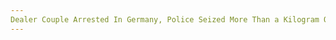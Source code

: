 ```yaml
---
Dealer Couple Arrested In Germany, Police Seized More Than a Kilogram Of Amphetamine
---
```

<article class="post-listing post-19074 post type-post status-publish format-standard has-post-thumbnail hentry 
    
    <div class="post-inner">
    
    
        
    <span>Posted by: <a href="https://www.deepdotweb.com/author/benjaminvi/" title="">Benjamin Vitáris </a></span>
    
    
    <span>April 8, 2017</span>
    <span>in <a href="https://www.deepdotweb.com/category/deepdot-news/" rel="category tag">Featured</a>, <a href="https://www.deepdotweb.com/category/news-updates/" rel="category tag">News Updates</a></span>
    
    <span><a href="https://www.deepdotweb.com/2017/04/08/dealer-couple-arrested-in-germany/#respond">Leave a comment</a></span>
    </p>
    <div class="clear"></div>
    
    
    
    <p>German law enforcement authorities <a href="http://www.idowa.de/inhalt.erding-landshut-dealerpaerchen-festgenommen-ein-kilo-amphetamin-sichergestellt.e0ef611d-1f8d-4d06-a5f4-1b895a44ca3c.html">arrested</a> a couple who allegedly bought <a href="https://www.deepdotweb.com/tag/narcotics/">narcotics</a> from the dark web and resold them to customers locally.</p>
    <p><a id="post-19074-_gjdgxs"></a> On the evening of Monday morning, an officer of the local police arrested a 28-year-old woman and her 37-year-old boyfriend, both from Landshut, Germany, in Erding. According to police information, the couple sold more than a kilogram of <a href="https://www.deepdotweb.com/tag/amphetamine/">amphetamine</a> to their customers in the Freising area. Law enforcement authorities were investigating the two suspects for weeks. The investigation uncovered that the 28-year-old and the 37-year-old engaged in the illegal trade of the synthetic <a href="https://www.deepdotweb.com/tag/drugs/">drug</a> in large quantities. On Monday evening, the two suspects were detained by the police and were taken into custody in the city center of Landshut. In the raid, investigators seized 800 grams of amphetamine (police did not disclose the place where they found the narcotics) and 200 grams of amphetamine along with 5.5 grams of MDMA from the woman’s apartment.</p>
    <p>After they were detained, the two suspects partly confessed their crimes and admitted that they had been selling drugs to customers to make a living. The defendants also added that they bought the narcotics from darknet vendors. Both suspects are under investigation.</p>
    <p>On January 19, a 51-year-old from Mühlhausen, Germany was <a href="http://www.esslinger-zeitung.de/region/stuttgart_artikel,-illegaler-waffenkaeufer-wieder-auf-freiem-fuss-_arid,2112584.html">arrested</a> for illegal weapon possession, violation of the Weapons Law, and violation of the narcotics law. Recently, the suspect was released from custody after he paid the bail.</p>
    <p>&#8220;In the meantime, the man has been released from custody after a payment of a deposit,&#8221; Andrea Kopp, spokeswoman for the Reutlingen police department said in a statement. “The accused is not a real citizen. As a motive for the attempted acquisition of weapons in the Darknet, his [the suspect’s] general affinity to weapons prevails.” The spokeswoman added that, despite the payment, the investigations against the suspect is still going.</p>
    <p>The Stuttgart public prosecutor&#8217;s office and the Esslingen criminal police department investigated three suspects, a 43-year-old, a 46-year-old, and a 51-year-old, from Reutlingen, Frickenhausen, and Stuttgart since they allegedly tried to buy weapons from the dark web. Law enforcement authorities seized numerous illegal and legal firearms from the 51-year-old suspect, along with small amounts of narcotics.</p>
    <p>In December last year, the Criminal Police Directorate in Esslingen started an investigation against one of the suspects along with the Federal Criminal Police Office (BKA). Law enforcement authorities discovered that the 46-year-old defendant showed interest in several weapons. Through intensive cyber investigations and additional covert investigations, the other two suspects, who were known to the 46-year-old, were identified, according to the police.</p>
    <p>On January 19, detectives of the criminal department arrested the three suspects. The 51-year-old, who was known to be a sportsman in the possession of a number of legal firearms, was arrested by the special mission command. Additionally, investigators seized and confiscated six illegal firearms, including a machine gun, an automatic shotgun, several mufflers, along with 17 legal firearms and several thousand rounds of ammunition. The 51-year-old had placed a loaded pistol next to him, police reported. The officials also found small amounts of narcotics in the man’s home.</p>
    <p>Law enforcement authorities seized almost 30,000 euros of cash, and gold along with precious metals worth about 50,000 euros at the 46-year-old’s home. The accused persons partly confessed, and the criminal investigations still continue in the cases of all suspects. After the investigation is complete, the prosecution will decide whether to press charges against the defendants.</p>
    
    
    </div><!-- .entry /-->
    <span style="display:none" class="updated">2017-04-08</span>
    <div style="display:none" class="vcard author" itemprop="author" itemscope itemtype="http://schema.org/Person"><strong class="fn" itemprop="name"><a href="https://www.deepdotweb.com/author/benjaminvi/" title="Posts by Benjamin Vitáris" rel="author">Benjamin Vitáris</a></strong></div>
    
    
    </div><!-- .post-inner -->
</article><!-- .post-listing -->

